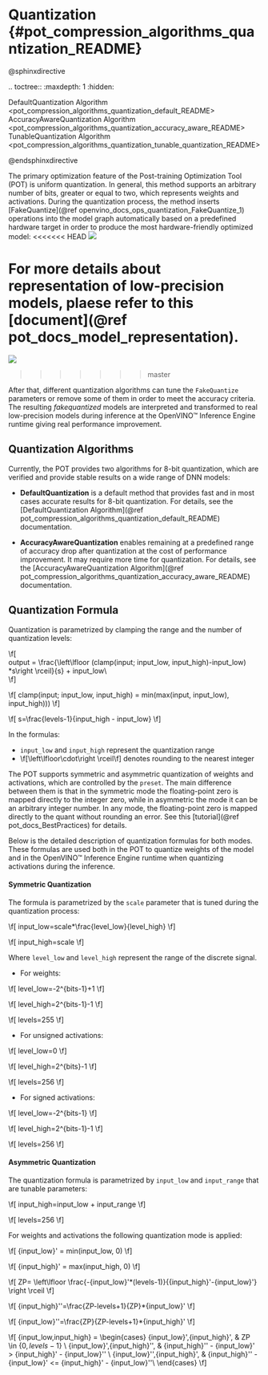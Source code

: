 # Quantization {#pot_compression_algorithms_quantization_README}

@sphinxdirective

.. toctree::
   :maxdepth: 1
   :hidden:
   
   DefaultQuantization Algorithm <pot_compression_algorithms_quantization_default_README>
   AccuracyAwareQuantization Algorithm <pot_compression_algorithms_quantization_accuracy_aware_README>
   TunableQuantization Algorithm <pot_compression_algorithms_quantization_tunable_quantization_README>

@endsphinxdirective

The primary optimization feature of the Post-training Optimization Tool (POT) is uniform quantization. In general,
this method supports an arbitrary number of bits, greater or equal to two, which represents weights and activations.
During the quantization process, the method inserts [FakeQuantize](@ref openvino_docs_ops_quantization_FakeQuantize_1)
operations into the model graph automatically based on a predefined hardware target in order to produce the most
hardware-friendly optimized model:
<<<<<<< HEAD
![](../../../../..//docs/images/convolution_quantization.png)

For more details about representation of low-precision models, plaese refer to this [document](@ref pot_docs_model_representation).
=======
![](../../../../../docs/images/convolution_quantization.png)
>>>>>>> master

After that, different quantization algorithms can tune the `FakeQuantize` parameters or remove some of them in order to
meet the accuracy criteria. The resulting *fakequantized* models are interpreted and transformed to real low-precision
models during inference at the OpenVINO™ Inference Engine runtime giving real performance improvement.

## Quantization Algorithms

Currently, the POT provides two algorithms for 8-bit quantization, which are verified and provide stable results on a
wide range of DNN models:
*  **DefaultQuantization** is a default method that provides fast and in most cases accurate results for 8-bit
   quantization. For details, see the [DefaultQuantization Algorithm](@ref pot_compression_algorithms_quantization_default_README) documentation.

*  **AccuracyAwareQuantization** enables remaining at a predefined range of accuracy drop after quantization at the cost
   of performance improvement. It may require more time for quantization. For details, see the
   [AccuracyAwareQuantization Algorithm](@ref pot_compression_algorithms_quantization_accuracy_aware_README) documentation.

## Quantization Formula

Quantization is parametrized by clamping the range and the number of quantization levels:

\f[  
output = \frac{\left\lfloor (clamp(input; input\_low, input\_high)-input\_low)  *s\right \rceil}{s} + input\_low\\  
\f]

\f[
clamp(input; input\_low, input\_high) = min(max(input, input\_low), input\_high)))
\f]

\f[
s=\frac{levels-1}{input\_high - input\_low}
\f]

In the formulas:
* `input_low` and `input_high` represent the quantization range 
* \f[\left\lfloor\cdot\right \rceil\f] denotes rounding to the nearest integer

The POT supports symmetric and asymmetric quantization of weights and activations, which are controlled by the `preset`.
The main difference between them is that in the symmetric mode the floating-point zero is mapped directly to the integer
zero, while in asymmetric the mode it can be an arbitrary integer number. In any mode, the floating-point zero is mapped
directly to the quant without rounding an error. See this [tutorial](@ref pot_docs_BestPractices) for details.

Below is the detailed description of quantization formulas for both modes. These formulas are used both in the POT to
quantize weights of the model and in the OpenVINO™ Inference Engine runtime when quantizing activations during the
inference.

####  Symmetric Quantization

The formula is parametrized by the `scale` parameter that is tuned during the quantization process:

\f[
input\_low=scale*\frac{level\_low}{level\_high}
\f]

\f[
input\_high=scale
\f]


Where `level_low` and `level_high` represent the range of the discrete signal.
* For weights:

\f[
level\_low=-2^{bits-1}+1
\f]

\f[
level\_high=2^{bits-1}-1
\f]

\f[
levels=255
\f]

* For unsigned activations:

\f[
level\_low=0
\f]

\f[
level\_high=2^{bits}-1
\f]

\f[
levels=256
\f]

* For signed activations:

\f[
level\_low=-2^{bits-1}
\f]

\f[
level\_high=2^{bits-1}-1
\f]


\f[
levels=256
\f]

####  Asymmetric Quantization

The quantization formula is parametrized by `input_low` and `input_range` that are tunable parameters:

\f[
input\_high=input\_low + input\_range
\f]

\f[
levels=256
\f]

For weights and activations the following quantization mode is applied:

\f[
{input\_low}' = min(input\_low, 0)
\f]

\f[
{input\_high}' = max(input\_high, 0)
\f]

\f[
ZP= \left\lfloor \frac{-{input\_low}'*(levels-1)}{{input\_high}'-{input\_low}'} \right \rceil 
\f]

\f[
{input\_high}''=\frac{ZP-levels+1}{ZP}*{input\_low}'
\f]

\f[
{input\_low}''=\frac{ZP}{ZP-levels+1}*{input\_high}'
\f]

\f[
{input\_low,input\_high} = \begin{cases} {input\_low}',{input\_high}', & ZP \in $\{0,levels-1\}$ \\ {input\_low}',{input\_high}'', & {input\_high}'' - {input\_low}' > {input\_high}' - {input\_low}'' \\ {input\_low}'',{input\_high}', & {input\_high}'' - {input\_low}' <= {input\_high}' - {input\_low}''\\ \end{cases}
\f]
